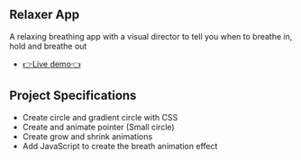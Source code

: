 ## Relaxer App

A relaxing breathing app with a visual director to tell you when to breathe in, hold and breathe out

- [👉Live demo👈](https://fathyelgazar.github.io/JS-mini-projects/relaxer-app)

## Project Specifications

- Create circle and gradient circle with CSS
- Create and animate pointer (Small circle)
- Create grow and shrink animations
- Add JavaScript to create the breath animation effect

